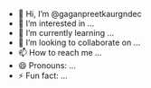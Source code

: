 - 👋 Hi, I’m @gaganpreetkaurgndec
- 👀 I’m interested in ...
- 🌱 I’m currently learning ...
- 💞️ I’m looking to collaborate on ...
- 📫 How to reach me ...
- 😄 Pronouns: ...
- ⚡ Fun fact: ...

<!---
gaganpreetkaurgndec/gaganpreetkaurgndec is a ✨ special ✨ repository because its `README.md` (this file) appears on your GitHub profile.
You can click the Preview link to take a look at your changes.
--->
